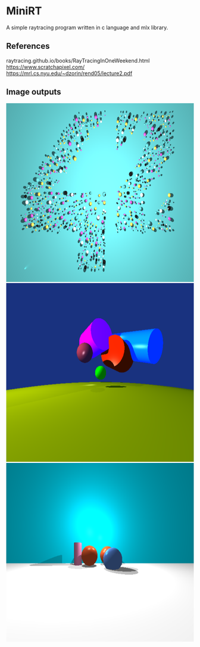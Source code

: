 # MiniRT

A simple raytracing program written in c language and mlx library.

## References

raytracing.github.io/books/RayTracingInOneWeekend.html  
https://www.scratchapixel.com/  
https://mrl.cs.nyu.edu/~dzorin/rend05/lecture2.pdf

## Image outputs
<img src="https://github.com/SkyHearts/MiniRT/blob/master/images/42_logo.png" width="640" height="480">
<img src="https://github.com/SkyHearts/MiniRT/blob/master/images/Scene1.png" width="640" height="480">
<img src="https://github.com/SkyHearts/MiniRT/blob/master/images/Scene2.png" width="640" height="480">
